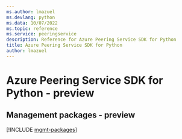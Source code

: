 ```yaml
---
ms.author: lmazuel
ms.devlang: python
ms.data: 10/07/2022
ms.topic: reference
ms.service: peeringservice
description: Reference for Azure Peering Service SDK for Python
title: Azure Peering Service SDK for Python
author: lmazuel
---
```

# Azure Peering Service SDK for Python - preview

## Management packages - preview
[!INCLUDE [mgmt-packages](peering-service-mgmt-index.md)]
